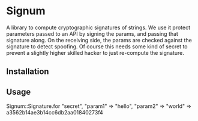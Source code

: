 Signum
======

A library to compute cryptographic signatures of strings. We use it protect
parameters passed to an API by signing the params, and passing that signature
along. On the receiving side, the params are checked against the signature to
detect spoofing. Of course this needs some kind of secret to prevent a slightly
higher skilled hacker to just re-compute the signature.

Installation
------------

Usage
-----

Signum::Signature.for "secret", "param1" => "hello", "param2" => "world"
=> a3562b14ae3b14cc6db2aa01840273f4
